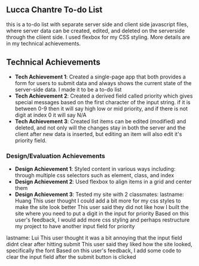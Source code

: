 ## Lucca Chantre To-do List
this is a to-do list with separate server side and client side javascript files, where server data can be created, edited, and deleted on the serverside through the cliient side. I used flexbox for my CSS styling. More details are in my technical achievements.

## Technical Achievements
- **Tech Achievement 1**: Created a single-page app that both provides a form for users to submit data and always shows the current state of the server-side data. I made it to be a to-do list 
- **Tech Achievement 2**: Created a derived field called priority which gives special messages based on the first character of the input string. if it is between 0-9 then it will say high low or mid priority, and if there is not digit at index 0 it will say N/A
- **Tech Achievement 3**: Created list items can be edited (modified) and deleted, and not only will the changes stay in both the server and the client after new data is inserted, but editing an item will also edit it's priority field.

### Design/Evaluation Achievements
- **Design Achievement 1**: Styled content in various ways including: through multiple css selectors such as element, class, and index
- **Design Achievement 2**: Used flexbox to align items in a grid and center them
- **Design Achievement 3**: Tested my site with 2 classmates:
lastname: Huang
This user thought I could add a bit more for my css styles to make the site look better
This user said they did not like how I built the site where you need to put a digit in the input for priority
Based on this user's feedback, I would add more css styling and perhaps restructure my project to have another input field for priority

lastname: Lui
This user thought it was a bit annoying that the input field didnt clear after hitting submit
This user said they liked how the site looked, specifically the font
Based on this user's feedback, I add some code to clear the input field after the submit button is clicked
